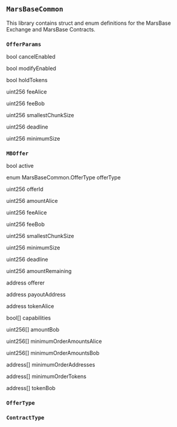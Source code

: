 ## `MarsBaseCommon`

This library contains struct and enum definitions for the MarsBase Exchange and MarsBase Contracts.






### `OfferParams`


bool cancelEnabled


bool modifyEnabled


bool holdTokens


uint256 feeAlice


uint256 feeBob


uint256 smallestChunkSize


uint256 deadline


uint256 minimumSize


### `MBOffer`


bool active


enum MarsBaseCommon.OfferType offerType


uint256 offerId


uint256 amountAlice


uint256 feeAlice


uint256 feeBob


uint256 smallestChunkSize


uint256 minimumSize


uint256 deadline


uint256 amountRemaining


address offerer


address payoutAddress


address tokenAlice


bool[] capabilities


uint256[] amountBob


uint256[] minimumOrderAmountsAlice


uint256[] minimumOrderAmountsBob


address[] minimumOrderAddresses


address[] minimumOrderTokens


address[] tokenBob



### `OfferType`


























### `ContractType`








